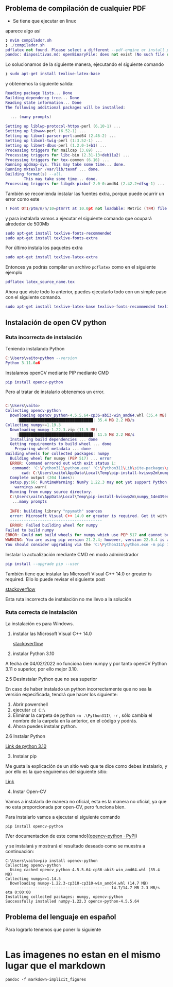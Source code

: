 ## Problema de compilación de cualquier PDF

- Se tiene que ejecutar en linux

aparece algo así

```lua
❯ nvim compilador.sh
❯ ./compilador.sh
pdflatex not found. Please select a different --pdf-engine or install pdflatex -- see also /usr/share/doc/pandoc/README.Debian
pandoc: diapositivas.md: openBinaryFile: does not exist (No such file or directory)
```

Lo solucionamos de la siguiente manera, ejecutando el siguiente comando

```lua
❯ sudo apt-get install texlive-latex-base
```

y obtenemos la siguiente salida:

```lua
Reading package lists... Done
Building dependency tree... Done
Reading state information... Done
The following additional packages will be installed:

  ... (many prompts)
  
Setting up liblwp-protocol-https-perl (6.10-1) ...
Setting up libwww-perl (6.52-1) ...
Setting up libxml-parser-perl:amd64 (2.46-2) ...
Setting up libxml-twig-perl (1:3.52-1) ...
Setting up libnet-dbus-perl (1.2.0-1+b1) ...
Processing triggers for mailcap (3.69) ...
Processing triggers for libc-bin (2.31-13+deb11u2) ...
Processing triggers for tex-common (6.16) ...
Running updmap-sys. This may take some time... done.
Running mktexlsr /var/lib/texmf ... done.
Building format(s) --all.
        This may take some time... done.
Processing triggers for libgdk-pixbuf-2.0-0:amd64 (2.42.2+dfsg-1) ...
```

También se recomienda instalar las fuentes extra, porque puede ocurrir un error como este

```lua
! Font OT1/ptm/m/n/10=ptmr7t at 10.0pt not loadable: Metric (TFM) file not found.
```

y para instalarla vamos a ejecutar el siguiente comando que ocupará alrededor de 500Mb

```lua
sudo apt-get install texlive-fonts-recommended
sudo apt-get install texlive-fonts-extra
```

Por último instala  los paquetes extra

```lua
sudo apt-get install texlive-latex-extra
```

Entonces ya podrás compilar un archivo `pdflatex` como en el siguiente ejemplo

```lua
pdflatex latex_source_name.tex
```

Ahora que viste todo lo anterior, puedes ejecutarlo todo con un simple paso con el siguiente comando.

```lua
sudo apt-get install texlive-latex-base texlive-fonts-recommended texlive-fonts-extra texlive-latex-extra
```



## Instalación de open CV python

### Ruta incorrecta de instalación

Teniendo instalando Python

```lua
C:\Users\vaito>python --version
Python 3.11.0a6
```

Instalamos openCV mediante PIP mediante CMD

```lua
pip install opencv-python
```

Pero al tratar de instalarlo obtenemos un error.

```lua

C:\Users\vaito>
Collecting opencv-python
  Downloading opencv_python-4.5.5.64-cp36-abi3-win_amd64.whl (35.4 MB)
     |████████████████████████████████| 35.4 MB 2.2 MB/s
Collecting numpy>=1.19.3
  Downloading numpy-1.22.3.zip (11.5 MB)
     |████████████████████████████████| 11.5 MB 2.2 MB/s
  Installing build dependencies ... done
  Getting requirements to build wheel ... done
    Preparing wheel metadata ... done
Building wheels for collected packages: numpy
  Building wheel for numpy (PEP 517) ... error
  ERROR: Command errored out with exit status 1:
   command: 'C:\Python311\python.exe' 'C:\Python311\Lib\site-packages\pip\_vendor\pep517\in_process\_in_process.py' build_wheel 'C:\Users\vaito\AppData\Local\Temp\tmpmsgktqmg'
       cwd: C:\Users\vaito\AppData\Local\Temp\pip-install-kviswp2m\numpy_14e439ed3d964d61b0e5ac5f1ef0718e
  Complete output (204 lines):
  setup.py:66: RuntimeWarning: NumPy 1.22.3 may not yet support Python 3.11.
    warnings.warn(
  Running from numpy source directory.
  C:\Users\vaito\AppData\Local\Temp\pip-install-kviswp2m\numpy_14e439ed3d964d61b0e5ac5f1ef0718e\tools\cythonize.py:63: DeprecationWarning: The distutils package is 
   ...many prompts
    
  INFO: building library "npymath" sources
  error: Microsoft Visual C++ 14.0 or greater is required. Get it with "Microsoft C++ Build Tools": https://visualstudio.microsoft.com/visual-cpp-build-tools/
  ----------------------------------------
  ERROR: Failed building wheel for numpy
Failed to build numpy
ERROR: Could not build wheels for numpy which use PEP 517 and cannot be installed directly
WARNING: You are using pip version 21.2.4; however, version 22.0.4 is available.
You should consider upgrading via the 'C:\Python311\python.exe -m pip install --upgrade pip' command.

```

Instalar la actualización mediante CMD en modo administrador

```lua
pip install --upgrade pip --user
```

También tiene que instalar las Microsoft Visual C++ 14.0 or greater is required. Ello lo puede revisar el siguiente post

[stackoverflow](https://stackoverflow.com/questions/64261546/how-to-solve-error-microsoft-visual-c-14-0-or-greater-is-required-when-inst)

Esta ruta incorrecta de instalación no me llevo a la solución

### Ruta correcta de instalación

La instalación es para Windows.

1. instalar las Microsoft Visual C++ 14.0

   [stackoverflow](https://stackoverflow.com/questions/64261546/how-to-solve-error-microsoft-visual-c-14-0-or-greater-is-required-when-inst)

2. instalar Python 3.10

A fecha de 04/02/2022 no funciona bien numpy y por tanto openCV Python 3.11 o superior, por ello mejor 3.10.

2.5 Desinstalar Python que no sea superior

En caso de haber instalado un python incorrectamente que no sea la versión especificada, tendrá que hacer los siguiente:

1. Abrir powershell
2. ejecutar `cd C:\`
3. Eliminar la carpeta de python `rm .\Python311\ -r` , sólo cambia el nombre de la carpeta en la anterior,  en el código y podrás. 
4. Ahora puedes instalar python.

2.6 Instalar Python

[Link de python 3.10](https://www.python.org/downloads/release/python-3100/)



3. Instalar pip

Me gusta la explicación de un sitio web que te dice como debes instalarlo, y por ello es la que seguiremos del siguiente sitio:

[Link](https://phoenixnap.com/kb/install-pip-windows)

4. Instar Open-CV

Vamos a instalarlo de manera no oficial, esta es la manera no oficial, ya que no esta proporcionada  por open-CV, pero funciona bien.

Para instalarlo vamos a ejecutar el siguiente comando

```
pip install opencv-python
```

[Ver documentacion de este comando]([opencv-python · PyPI](https://pypi.org/project/opencv-python/))

y se instalará y mostrará el resultado deseado como se muestra a continuación:

```
C:\Users\vaito>pip install opencv-python
Collecting opencv-python
  Using cached opencv_python-4.5.5.64-cp36-abi3-win_amd64.whl (35.4 MB)
Collecting numpy>=1.14.5
  Downloading numpy-1.22.3-cp310-cp310-win_amd64.whl (14.7 MB)
     ---------------------------------------- 14.7/14.7 MB 2.3 MB/s eta 0:00:00
Installing collected packages: numpy, opencv-python
Successfully installed numpy-1.22.3 opencv-python-4.5.5.64
```

## Problema del lenguaje en español

Para lograrlo tenemos que poner lo siguiente

```

```

# Las imagenes no estan en el mismo lugar que el markdown

```
pandoc -f markdown-implicit_figures 
```

